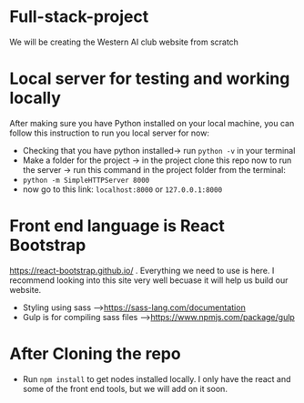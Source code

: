 
# Full-stack-project
We will be creating the Western AI club website from scratch 

# Local server for testing and working locally 
After making sure you have Python installed on your local machine, you can follow this instruction to run you local server for now:
* Checking that you have python installed-> run `python -v` in your terminal 
* Make a folder for the project -> in the project clone this repo
now to run the server -> run this command in the project folder from the terminal: 
* `python -m SimpleHTTPServer 8000`
* now go to this link: `localhost:8000` or `127.0.0.1:8000` 

# Front end language is React Bootstrap 
https://react-bootstrap.github.io/ .
Everything we need to use is here. I recommend looking into this site very well becuase it will help us build our website.

* Styling using sass -->https://sass-lang.com/documentation
* Gulp is for compiling sass files -->https://www.npmjs.com/package/gulp

# After Cloning the repo
* Run `npm install` to get nodes installed locally. I only have the react and some of the front end tools, but we will add on it soon. 
